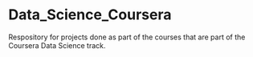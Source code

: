 # Data_Science_Coursera
Respository for projects done as part of the courses that are part of the Coursera Data Science track.
